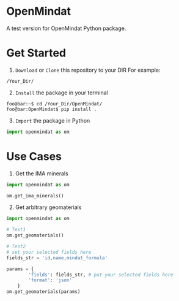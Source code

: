 # OpenMindat
A test version for OpenMindat Python package.

# Get Started

1. `Download` or `Clone` this repository to your DIR
For example:
```console
/Your_Dir/
```
2. `Install` the package in your terminal
```console
foo@bar:~$ cd /Your_Dir/OpenMindat/
foo@bar:OpenMindat$ pip install .
```
3. `Import` the package in Python

```python
import openmindat as om
```

# Use Cases

1. Get the IMA minerals

```python
import openmindat as om

om.get_ima_minerals()
```

2. Get arbitrary geomaterials

```python
import openmindat as om

# Test1
om.get_geomaterials()

# Test2
# set your selected fields here
fields_str = 'id,name,mindat_formula'

params = {
        'fields': fields_str, # put your selected fields here
        'format': 'json'
    }
om.get_geomaterials(params)
```